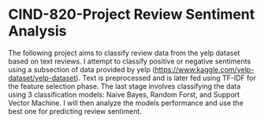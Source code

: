 # CIND-820-Project Review Sentiment Analysis

The following project aims to classify review data from the yelp dataset based on text reviews. I attempt to classify positive or negative sentiments using a subsection of data provided by yelp (https://www.kaggle.com/yelp-dataset/yelp-dataset). Text is preprocessed and is later fed using TF-IDF for the feature selection phase. The last stage involves classifying the data using 3 classification models: Naive Bayes, Random Forst, and Support Vector Machine. I will then analyze the models performance and use the best one for predicting review sentiment. 
